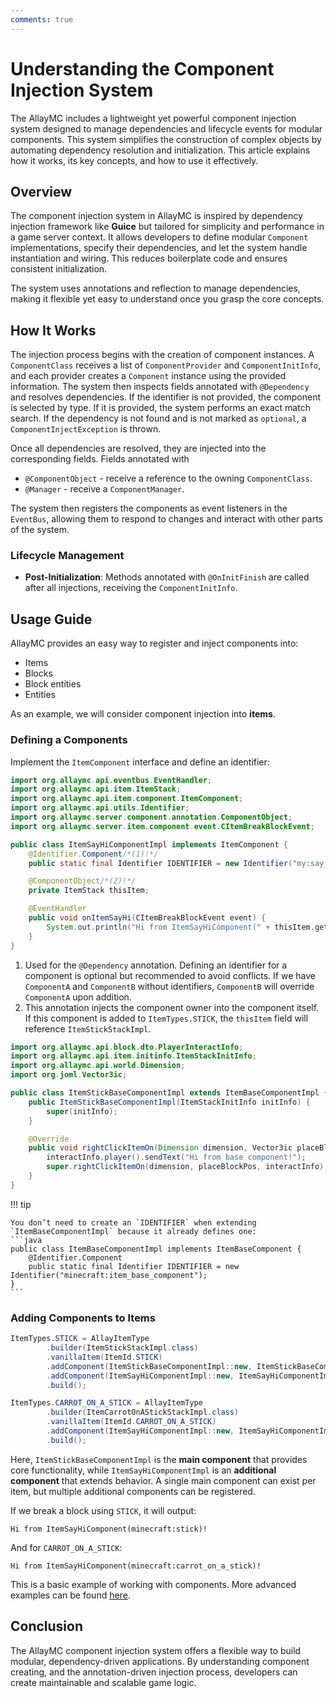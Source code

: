 ```yaml
---
comments: true
---
```


# Understanding the Component Injection System

The AllayMC includes a lightweight yet powerful component injection system designed to manage dependencies and
lifecycle events for modular components. This system simplifies the construction of complex objects by automating
dependency resolution and initialization. This article explains how it works, its key concepts, and how to use it
effectively.

## Overview

The component injection system in AllayMC is inspired by dependency injection framework like **Guice** but
tailored for simplicity and performance in a game server context. It allows developers to define modular `Component`
implementations, specify their dependencies, and let the system handle instantiation and wiring. This reduces
boilerplate code and ensures consistent initialization.

The system uses annotations and reflection to manage dependencies, making it flexible yet easy to understand once you
grasp the core concepts.

## How It Works

The injection process begins with the creation of component instances. A `ComponentClass` receives a list of
`ComponentProvider` and `ComponentInitInfo`, and each provider creates a `Component` instance using the provided
information.
The system then inspects fields annotated with `@Dependency` and resolves dependencies. If the identifier is not
provided,
the component is selected by type. If it is provided, the system performs an exact match search. If the dependency is
not found and is not marked as `optional`, a `ComponentInjectException` is thrown.

Once all dependencies are resolved, they are injected into the corresponding fields. Fields annotated with

- `@ComponentObject` - receive a reference to the owning `ComponentClass`.
- `@Manager` - receive a `ComponentManager`.

The system then registers the components as event listeners in the `EventBus`, allowing them to respond
to changes and interact with other parts of the system.

### Lifecycle Management

- **Post-Initialization**: Methods annotated with `@OnInitFinish` are called after all injections, receiving the
  `ComponentInitInfo`.

## Usage Guide

AllayMC provides an easy way to register and inject components into:

- Items
- Blocks
- Block entities
- Entities

As an example, we will consider component injection into **items**.

### Defining a Components

Implement the `ItemComponent` interface and define an identifier:

```java
import org.allaymc.api.eventbus.EventHandler;
import org.allaymc.api.item.ItemStack;
import org.allaymc.api.item.component.ItemComponent;
import org.allaymc.api.utils.Identifier;
import org.allaymc.server.component.annotation.ComponentObject;
import org.allaymc.server.item.component.event.CItemBreakBlockEvent;

public class ItemSayHiComponentImpl implements ItemComponent {
    @Identifier.Component/*(1)!*/
    public static final Identifier IDENTIFIER = new Identifier("my:say_hi_component");

    @ComponentObject/*(2)!*/
    private ItemStack thisItem;

    @EventHandler
    public void onItemSayHi(CItemBreakBlockEvent event) {
        System.out.println("Hi from ItemSayHiComponent(" + thisItem.getItemType().getIdentifier() + ")!");
    }
}
```

1. Used for the `@Dependency` annotation. Defining an identifier for a component is optional but recommended to avoid
   conflicts. If we have `ComponentA` and `ComponentB` without identifiers, `ComponentB` will override `ComponentA` upon
   addition.
2. This annotation injects the component owner into the component itself. If this component is added to
   `ItemTypes.STICK`,
   the `thisItem` field will reference `ItemStickStackImpl`.

```java
import org.allaymc.api.block.dto.PlayerInteractInfo;
import org.allaymc.api.item.initinfo.ItemStackInitInfo;
import org.allaymc.api.world.Dimension;
import org.joml.Vector3ic;

public class ItemStickBaseComponentImpl extends ItemBaseComponentImpl {
    public ItemStickBaseComponentImpl(ItemStackInitInfo initInfo) {
        super(initInfo);
    }

    @Override
    public void rightClickItemOn(Dimension dimension, Vector3ic placeBlockPos, PlayerInteractInfo interactInfo) {
        interactInfo.player().sendText("Hi from base component!");
        super.rightClickItemOn(dimension, placeBlockPos, interactInfo);
    }
}
```

!!! tip

    You don’t need to create an `IDENTIFIER` when extending `ItemBaseComponentImpl` because it already defines one:
    ```java
    public class ItemBaseComponentImpl implements ItemBaseComponent {
        @Identifier.Component
        public static final Identifier IDENTIFIER = new Identifier("minecraft:item_base_component");
    }
    ```

### Adding Components to Items

```java
ItemTypes.STICK = AllayItemType
        .builder(ItemStickStackImpl.class)
        .vanillaItem(ItemId.STICK)
        .addComponent(ItemStickBaseComponentImpl::new, ItemStickBaseComponentImpl.class)
        .addComponent(ItemSayHiComponentImpl::new, ItemSayHiComponentImpl.class)
        .build();

ItemTypes.CARROT_ON_A_STICK = AllayItemType
        .builder(ItemCarrotOnAStickStackImpl.class)
        .vanillaItem(ItemId.CARROT_ON_A_STICK)
        .addComponent(ItemSayHiComponentImpl::new, ItemSayHiComponentImpl.class)
        .build();
```

Here, `ItemStickBaseComponentImpl` is the **main component** that provides core functionality,
while `ItemSayHiComponentImpl` is an **additional component** that extends behavior.
A single main component can exist per item, but multiple additional components can be registered.

If we break a block using `STICK`, it will output:

```text
Hi from ItemSayHiComponent(minecraft:stick)!
```

And for `CARROT_ON_A_STICK`:

```text
Hi from ItemSayHiComponent(minecraft:carrot_on_a_stick)!
```

This is a basic example of working with components. More advanced examples can be
found [here](https://github.com/AllayMC/Allay/tree/master/server/src/main/java/org/allaymc/server/item/component).

## Conclusion

The AllayMC component injection system offers a flexible way to build modular, dependency-driven applications. By
understanding component creating, and the annotation-driven injection process, developers can create
maintainable and scalable game logic.

